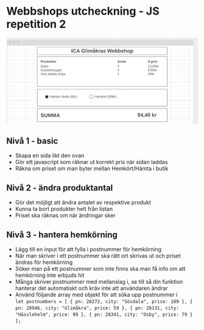 # Webbshops utcheckning - JS repetition 2

![Webbshop checkout](Bild1.png)

## Nivå 1 - basic  
* Skapa en sida likt den ovan  
* Gör ett javascript som räknar ut korrekt pris när sidan laddas  
* Räkna om priset om man byter mellan Hemkört/Hämta i butik  

## Nivå 2 - ändra produktantal
* Gör det möjligt att ändra antalet av respektive produkt  
* Kunna ta bort produkter helt från listan  
* Priset ska räknas om när ändringar sker  

## Nivå 3 - hantera hemkörning
* Lägg till en input för att fylla i postnummer för hemkörning  
* När man skriver i ett postnummer ska rätt ort skrivas ut och priset ändras för hemkörning  
* Söker man på ett postnummer som inte finns ska man få info om att hemkörning inte erbjuds hit  
* Många skriver postnummer med mellanslag i, se till så din funktion hanterar det automatiskt och kräv inte att användaren ändrar  
* Använd följande array med objekt för att söka upp postnummer i  
`let postnumbers = [
    {
        pn: 28272,
        city: "Sösdala",
        price: 109
    },
    {
        pn: 28946,
        city: "Glimåkra",
        price: 59
    },
    {
        pn: 28131,
        city: "Hässleholm",
        price: 99
    },
    {
        pn: 28341,
        city: "Osby",
        price: 79
    }
];`
